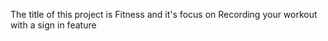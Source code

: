 The title of this project is Fitness and it's focus on Recording your workout with a sign in feature

